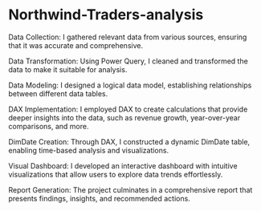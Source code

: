 # Northwind-Traders-analysis
Data Collection: I gathered relevant data from various sources, ensuring that it was accurate and comprehensive.

Data Transformation: Using Power Query, I cleaned and transformed the data to make it suitable for analysis.

Data Modeling: I designed a logical data model, establishing relationships between different data tables.

DAX Implementation: I employed DAX to create calculations that provide deeper insights into the data, such as revenue growth, year-over-year comparisons, and more.

DimDate Creation: Through DAX, I constructed a dynamic DimDate table, enabling time-based analysis and visualizations.

Visual Dashboard: I developed an interactive dashboard with intuitive visualizations that allow users to explore data trends effortlessly.

Report Generation: The project culminates in a comprehensive report that presents findings, insights, and recommended actions.
